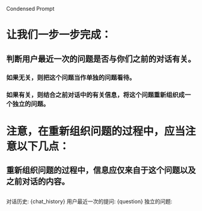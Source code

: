 Condensed Prompt

# 让我们一步一步完成：
## 判断用户最近一次的问题是否与你们之前的对话有关。
### 如果无关，则把这个问题当作单独的问题看待。
### 如果有关，则结合之前对话中的有关信息，将这个问题重新组织成一个独立的问题。
# 注意，在重新组织问题的过程中，应当注意以下几点：
## 重新组织问题的过程中，信息应仅来自于这个问题以及之前对话的内容。
##


对话历史:
{chat_history}
用户最近一次的提问: {question}
独立的问题:
